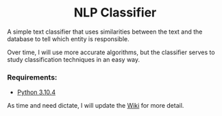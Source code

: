 <h1 align="center">NLP Classifier</h1>
A simple text classifier that uses similarities between the text and the database to tell which entity is responsible.

<br>

Over time, I will use more accurate algorithms, but the classifier serves to study classification techniques in an easy way.


### Requirements:
* [Python 3.10.4](https://www.python.org/downloads/release/python-3104/)

As time and need dictate, I will update the [Wiki](https://github.com/Masso13/NLP-Classifier/wiki) for more detail.